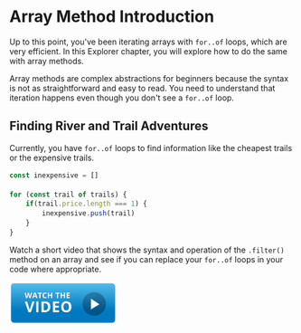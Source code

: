 # Array Method Introduction

Up to this point, you've been iterating arrays with `for..of` loops, which are very efficient. In this Explorer chapter, you will explore how to do the same with array methods.

Array methods are complex abstractions for beginners because the syntax is not as straightforward and easy to read. You need to understand that iteration happens even though you don't see a `for..of` loop.

## Finding River and Trail Adventures

Currently, you have `for..of` loops to find information like the cheapest trails or the expensive trails.

```js
const inexpensive = []

for (const trail of trails) {
    if(trail.price.length === 1) {
        inexpensive.push(trail)
    }
}
```

Watch a short video that shows the syntax and operation of the `.filter()` method on an array and see if you can replace your `for..of` loops in your code where appropriate.

[<img src="../../book-1-installations/chapters/images/video-play-icon.gif" height="75rem" />](https://www.youtube.com/watch?v=3LOEGS4qcRM)
